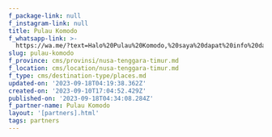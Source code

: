 ```yaml
---
f_package-link: null
f_instagram-link: null
title: Pulau Komodo
f_whatsapp-link: >-
  https://wa.me/?text=Halo%20Pulau%20Komodo,%20saya%20dapat%20info%20dari%20@loocale.id%20dan%20punya%20pertanyaan
slug: pulau-komodo
f_province: cms/provinsi/nusa-tenggara-timur.md
f_location: cms/location/nusa-tenggara-timur.md
f_type: cms/destination-type/places.md
updated-on: '2023-09-18T04:19:38.362Z'
created-on: '2023-09-10T17:04:52.429Z'
published-on: '2023-09-18T04:34:08.284Z'
f_partner-name: Pulau Komodo
layout: '[partners].html'
tags: partners
---
```



